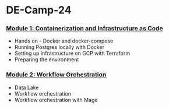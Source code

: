 # DE-Camp-24

### [Module 1: Containerization and Infrastructure as Code](01-docker-terraform/)

* Hands on - Docker and docker-compose
* Running Postgres locally with Docker
* Setting up infrastructure on GCP with Terraform
* Preparing the environment

### [Module 2: Workflow Orchestration](02-workflow-orchestration/)

* Data Lake
* Workflow orchestration
* Workflow orchestration with Mage